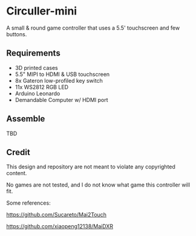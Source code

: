 # Circuller-mini
A small &amp; round game controller that uses a 5.5' touchscreen and few buttons.

## Requirements

- 3D printed cases
- 5.5" MIPI to HDMI & USB touchscreen
- 8x Gateron low-profiled key switch
- 11x WS2812 RGB LED
- Arduino Leonardo
- Demandable Computer w/ HDMI port

## Assemble

TBD

## Credit

This design and repository are not meant to violate any copyrighted content.

No games are not tested, and I do not know what game this controller will fit.

Some references: 

https://github.com/Sucareto/Mai2Touch

https://github.com/xiaopeng12138/MaiDXR
